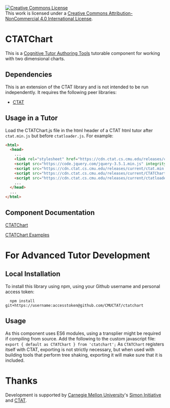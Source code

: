 <a rel="license" href="http://creativecommons.org/licenses/by-nc/4.0/"><img alt="Creative Commons License" style="border-width:0" src="https://i.creativecommons.org/l/by-nc/4.0/88x31.png" /></a><br />This work is licensed under a <a rel="license" href="http://creativecommons.org/licenses/by-nc/4.0/">Creative Commons Attribution-NonCommercial 4.0 International License</a>.

# CTATChart

This is a [Cognitive Tutor Authoring Tools](https://github.com/CMUCTAT/CTAT/wiki)
tutorable component for working with two dimensional charts.

## Dependencies

This is an extension of the CTAT library and is not intended to be run
independently.
It requires the following peer libraries:

- [CTAT](https://cdn.ctat.cmu.edu/releases/current/ctat.min.js)

## Usage in a Tutor

Load the CTATChart.js file in the html header of a CTAT html tutor after
`ctat.min.js` but before `ctatloader.js`. For example:

```html
<html>
  <head>
    ...
    <link rel="stylesheet" href="https://cdn.ctat.cs.cmu.edu/releases/current/CTAT.min.css"/>
    <script src="https://code.jquery.com/jquery-3.5.1.min.js" integrity="sha256-9/aliU8dGd2tb6OSsuzixeV4y/faTqgFtohetphbbj0=" crossorigin="anonymous"></script>
    <script src="https://cdn.ctat.cs.cmu.edu/releases/current/ctat.min.js"></script>
    <script src="https://cdn.ctat.cs.cmu.edu/releases/current/CTATChart.js"></script>
    <script src="https://cdn.ctat.cs.cmu.edu/releases/current/ctatloader.js"></script>
    ...
  </head>
  ...
</html>

```

## Component Documentation

[CTATChart](./doc/CTATChart.md)

[CTATChart Examples](https://ringenbergctat.gitlab.io/ctatchart/)

#  For Advanced Tutor Development

## Local Installation

To install this library using npm, using your Github username and personal access token:
```
  npm install git+https://username:accesstoken@github.com/CMUCTAT/ctatchart
```

## Usage

As this component uses ES6 modules, using a transplier might be required if
compiling from source.
Add the following to the custom javascript file:
`export { default as CTATChart } from 'ctatchart';`
As `CTATChart` registers itself with CTAT, exporting is not strictly necessary,
but when used with building tools that perform tree shaking, exporting it will make
sure that it is included.

# Thanks

Development is supported by
[Carnegie Mellon University](https://www.cmu.edu/)'s
[Simon Initiative](https://www.cmu.edu/simon/)
and [CTAT](https://github.com/CMUCTAT/CTAT/wiki).
